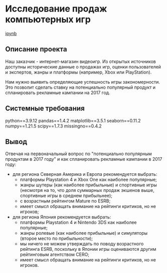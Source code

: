 # Исследование продаж компьютерных игр

[ipynb](https://github.com/n1ck-kolesnikov/yandex_practicum/blob/main/01_game_industry_analysis/game_industry_analysis.ipynb)


## Описание проекта 

Наш заказчик - интернет-магазин видеоигр. Из открытых источников доступны исторические данные о продажах игр, оценки пользователей и экспертов, жанры и платформы (например, Xbox или PlayStation).

Нам нужно выявить определяющие успешность игры закономерности. Это позволит сделать ставку на потенциально популярный продукт и спланировать рекламные кампании на 2017 год.

   
## Системные требования 

python==3.9.12
pandas==1.4.2
matplotlib==3.5.1
seaborn==0.11.2
numpy==1.21.5
scipy==1.7.3
missingno==0.4.2


## Вывод 

Отвечая на первоначальный вопрос по "потенциально популярным продуктам в 2017 году" и как спланировать рекламные кампании в 2017 году:
- для региона Северная Америка и Европа рекомендуется выбрать:
    * платформы Playstation 4 и Xbox One как наиболее популярные;
    * жанры шутеры (как наиболее прибыльные) и спортивные игры (несмотря на то, что доля суммарных продаж экшенов выше, спортивные игры в среднем прибыльнее);
    * с возрастным рейтингом Mature по ESRB;
    * имеет смысл обращать внимание на рейтинги критиков, но не игроков;
- для региона Япония рекомендуется выбрать:
    * платформы Playstation 4 и Nintendo 3DS как наиболее популярные;
    * жанры ролевые (как наиболее прибыльные) и симуляторы (второе место по прибыльности);
    * мы ничего не можем утверждать по поводу возрастного рейтинга ESRB, поскольку в Японии игры оцениваются другим рейтинговым агентством CERO;
    * имеет смысл обращать внимание на рейтинги критиков, но не игроков.
